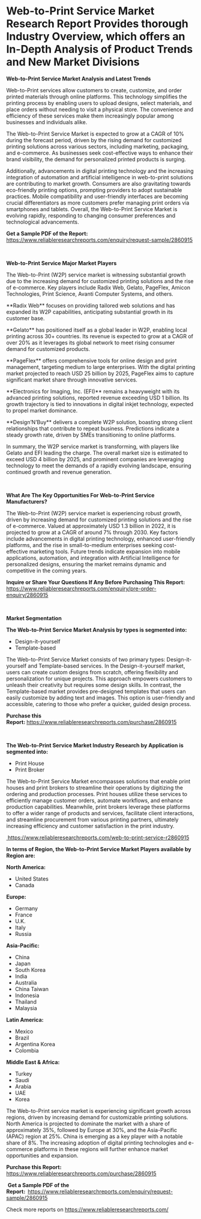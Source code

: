 <p><h1>Web-to-Print Service Market Research Report Provides thorough Industry Overview, which offers an In-Depth Analysis of Product Trends and New Market Divisions</h1></p><p><strong>Web-to-Print Service Market Analysis and Latest Trends</strong></p>
<p><p>Web-to-Print services allow customers to create, customize, and order printed materials through online platforms. This technology simplifies the printing process by enabling users to upload designs, select materials, and place orders without needing to visit a physical store. The convenience and efficiency of these services make them increasingly popular among businesses and individuals alike.</p><p>The Web-to-Print Service Market is expected to grow at a CAGR of 10% during the forecast period, driven by the rising demand for customized printing solutions across various sectors, including marketing, packaging, and e-commerce. As businesses seek cost-effective ways to enhance their brand visibility, the demand for personalized printed products is surging.</p><p>Additionally, advancements in digital printing technology and the increasing integration of automation and artificial intelligence in web-to-print solutions are contributing to market growth. Consumers are also gravitating towards eco-friendly printing options, prompting providers to adopt sustainable practices. Mobile compatibility and user-friendly interfaces are becoming crucial differentiators as more customers prefer managing print orders via smartphones and tablets. Overall, the Web-to-Print Service Market is evolving rapidly, responding to changing consumer preferences and technological advancements.</p></p>
<p><strong>Get a Sample PDF of the Report:&nbsp;</strong> <a href="https://www.reliableresearchreports.com/enquiry/request-sample/2860915?utm_campaign=2216&utm_medium=2&utm_source=Github&utm_content=ia&utm_term=12032025&utm_id=web-to-print-service">https://www.reliableresearchreports.com/enquiry/request-sample/2860915</a></p>
<p>&nbsp;</p>
<p><strong>Web-to-Print Service Major Market Players</strong></p>
<p><p>The Web-to-Print (W2P) service market is witnessing substantial growth due to the increasing demand for customized printing solutions and the rise of e-commerce. Key players include Radix Web, Gelato, PageFlex, Amicon Technologies, Print Science, Avanti Computer Systems, and others.</p><p>**Radix Web** focuses on providing tailored web solutions and has expanded its W2P capabilities, anticipating substantial growth in its customer base. </p><p>**Gelato** has positioned itself as a global leader in W2P, enabling local printing across 30+ countries. Its revenue is expected to grow at a CAGR of over 20% as it leverages its global network to meet rising consumer demand for customized products.</p><p>**PageFlex** offers comprehensive tools for online design and print management, targeting medium to large enterprises. With the digital printing market projected to reach USD 25 billion by 2025, PageFlex aims to capture significant market share through innovative services.</p><p>**Electronics for Imaging, Inc. (EFI)** remains a heavyweight with its advanced printing solutions, reported revenue exceeding USD 1 billion. Its growth trajectory is tied to innovations in digital inkjet technology, expected to propel market dominance.</p><p>**Design’N’Buy** delivers a complete W2P solution, boasting strong client relationships that contribute to repeat business. Predictions indicate a steady growth rate, driven by SMEs transitioning to online platforms.</p><p>In summary, the W2P service market is transforming, with players like Gelato and EFI leading the charge. The overall market size is estimated to exceed USD 4 billion by 2025, and prominent companies are leveraging technology to meet the demands of a rapidly evolving landscape, ensuring continued growth and revenue generation.</p></p>
<p>&nbsp;</p>
<p><strong>What Are The Key Opportunities For Web-to-Print Service Manufacturers?</strong></p>
<p><p>The Web-to-Print (W2P) service market is experiencing robust growth, driven by increasing demand for customized printing solutions and the rise of e-commerce. Valued at approximately USD 1.3 billion in 2022, it is projected to grow at a CAGR of around 7% through 2030. Key factors include advancements in digital printing technology, enhanced user-friendly platforms, and the rise in small-to-medium enterprises seeking cost-effective marketing tools. Future trends indicate expansion into mobile applications, automation, and integration with Artificial Intelligence for personalized designs, ensuring the market remains dynamic and competitive in the coming years.</p></p>
<p><strong>Inquire or Share Your Questions If Any Before Purchasing This Report:</strong> <a href="https://www.reliableresearchreports.com/enquiry/pre-order-enquiry/2860915?utm_campaign=2216&utm_medium=2&utm_source=Github&utm_content=ia&utm_term=12032025&utm_id=web-to-print-service">https://www.reliableresearchreports.com/enquiry/pre-order-enquiry/2860915</a></p>
<p>&nbsp;</p>
<p><strong>Market Segmentation</strong></p>
<p><strong>The Web-to-Print Service Market Analysis by types is segmented into:</strong></p>
<p><ul><li>Design-it-yourself</li><li>Template-based</li></ul></p>
<p><p>The Web-to-Print Service Market consists of two primary types: Design-it-yourself and Template-based services. In the Design-it-yourself market, users can create custom designs from scratch, offering flexibility and personalization for unique projects. This approach empowers customers to unleash their creativity but requires some design skills. In contrast, the Template-based market provides pre-designed templates that users can easily customize by adding text and images. This option is user-friendly and accessible, catering to those who prefer a quicker, guided design process.</p></p>
<p><strong>Purchase this Report:&nbsp;</strong><a href="https://www.reliableresearchreports.com/purchase/2860915?utm_campaign=2216&utm_medium=2&utm_source=Github&utm_content=ia&utm_term=12032025&utm_id=web-to-print-service">https://www.reliableresearchreports.com/purchase/2860915</a></p>
<p>&nbsp;</p>
<p><strong>The Web-to-Print Service Market Industry Research by Application is segmented into:</strong></p>
<p><ul><li>Print House</li><li>Print Broker</li></ul></p>
<p><p>The Web-to-Print Service Market encompasses solutions that enable print houses and print brokers to streamline their operations by digitizing the ordering and production processes. Print houses utilize these services to efficiently manage customer orders, automate workflows, and enhance production capabilities. Meanwhile, print brokers leverage these platforms to offer a wider range of products and services, facilitate client interactions, and streamline procurement from various printing partners, ultimately increasing efficiency and customer satisfaction in the print industry.</p></p>
<p><a href="https://www.reliableresearchreports.com/web-to-print-service-r2860915?utm_campaign=2216&utm_medium=2&utm_source=Github&utm_content=ia&utm_term=12032025&utm_id=web-to-print-service">&nbsp;https://www.reliableresearchreports.com/web-to-print-service-r2860915</a></p>
<p><strong>In terms of Region, the Web-to-Print Service Market Players available by Region are:</strong></p>
<p>
    <p> <strong> North America: </strong>
        <ul>
            <li>United States</li>
            <li>Canada</li>
        </ul>
        </p> 
    <p> <strong> Europe: </strong>
        <ul>
            <li>Germany</li>
            <li>France</li>
            <li>U.K.</li>
            <li>Italy</li>
            <li>Russia</li>
        </ul>
        </p> 
    <p> <strong> Asia-Pacific: </strong>
        <ul>
            <li>China</li>
            <li>Japan</li>
            <li>South Korea</li>
            <li>India</li>
            <li>Australia</li>
            <li>China Taiwan</li>
            <li>Indonesia</li>
            <li>Thailand</li>
            <li>Malaysia</li>
        </ul>
        </p> 
    <p> <strong> Latin America: </strong>
        <ul>
            <li>Mexico</li>
            <li>Brazil</li>
            <li>Argentina Korea</li>
            <li>Colombia</li>
        </ul>
        </p> 
    <p> <strong> Middle East & Africa: </strong>
        <ul>
            <li>Turkey</li>
            <li>Saudi</li>
            <li>Arabia</li>
            <li>UAE</li>
            <li>Korea</li>
        </ul>
    </p>
    </p>
<p><p>The Web-to-Print service market is experiencing significant growth across regions, driven by increasing demand for customizable printing solutions. North America is projected to dominate the market with a share of approximately 35%, followed by Europe at 30%, and the Asia-Pacific (APAC) region at 25%. China is emerging as a key player with a notable share of 8%. The increasing adoption of digital printing technologies and e-commerce platforms in these regions will further enhance market opportunities and expansion.</p></p>
<p><strong>Purchase this Report: </strong><a href="https://www.reliableresearchreports.com/purchase/2860915?utm_campaign=2216&utm_medium=2&utm_source=Github&utm_content=ia&utm_term=12032025&utm_id=web-to-print-service">https://www.reliableresearchreports.com/purchase/2860915</a></p>
<p>&nbsp;<strong>Get a Sample PDF of the Report:&nbsp;&nbsp;</strong><a href="https://www.reliableresearchreports.com/enquiry/request-sample/2860915?utm_campaign=2216&utm_medium=2&utm_source=Github&utm_content=ia&utm_term=12032025&utm_id=web-to-print-service">https://www.reliableresearchreports.com/enquiry/request-sample/2860915</a></p>
<p><strong></strong></p>
<p>Check more reports on <a href="https://www.reliableresearchreports.com/?utm_campaign=2216&utm_medium=2&utm_source=Github&utm_content=ia&utm_term=12032025&utm_id=web-to-print-service">https://www.reliableresearchreports.com/</a></p>